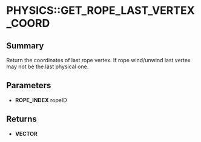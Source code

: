 # PHYSICS::GET_ROPE_LAST_VERTEX_COORD

## Summary
Return the coordinates of last rope vertex. If rope wind/unwind last vertex may not be the last physical one.

## Parameters
* **ROPE_INDEX** ropeID

## Returns
* **VECTOR**